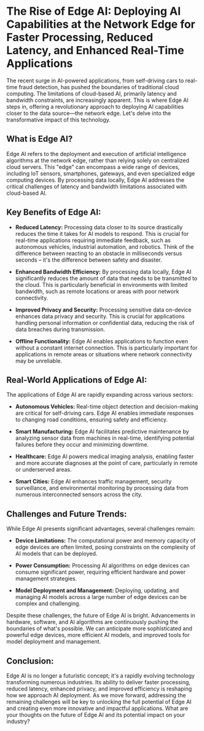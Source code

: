 # The Rise of Edge AI: Deploying AI Capabilities at the Network Edge for Faster Processing, Reduced Latency, and Enhanced Real-Time Applications

The recent surge in AI-powered applications, from self-driving cars to real-time fraud detection, has pushed the boundaries of traditional cloud computing.  The limitations of cloud-based AI, primarily latency and bandwidth constraints, are increasingly apparent.  This is where Edge AI steps in, offering a revolutionary approach to deploying AI capabilities closer to the data source—the network edge.  Let's delve into the transformative impact of this technology.


## What is Edge AI?

Edge AI refers to the deployment and execution of artificial intelligence algorithms at the network edge, rather than relying solely on centralized cloud servers. This "edge" can encompass a wide range of devices, including IoT sensors, smartphones, gateways, and even specialized edge computing devices.  By processing data locally, Edge AI addresses the critical challenges of latency and bandwidth limitations associated with cloud-based AI.


## Key Benefits of Edge AI:

* **Reduced Latency:** Processing data closer to its source drastically reduces the time it takes for AI models to respond.  This is crucial for real-time applications requiring immediate feedback, such as autonomous vehicles, industrial automation, and robotics.  Think of the difference between reacting to an obstacle in milliseconds versus seconds – it's the difference between safety and disaster.

* **Enhanced Bandwidth Efficiency:**  By processing data locally, Edge AI significantly reduces the amount of data that needs to be transmitted to the cloud.  This is particularly beneficial in environments with limited bandwidth, such as remote locations or areas with poor network connectivity.

* **Improved Privacy and Security:**  Processing sensitive data on-device enhances data privacy and security.  This is crucial for applications handling personal information or confidential data, reducing the risk of data breaches during transmission.

* **Offline Functionality:**  Edge AI enables applications to function even without a constant internet connection. This is particularly important for applications in remote areas or situations where network connectivity may be unreliable.


## Real-World Applications of Edge AI:

The applications of Edge AI are rapidly expanding across various sectors:

* **Autonomous Vehicles:** Real-time object detection and decision-making are critical for self-driving cars. Edge AI enables immediate responses to changing road conditions, ensuring safety and efficiency.

* **Smart Manufacturing:**  Edge AI facilitates predictive maintenance by analyzing sensor data from machines in real-time, identifying potential failures before they occur and minimizing downtime.

* **Healthcare:** Edge AI powers medical imaging analysis, enabling faster and more accurate diagnoses at the point of care, particularly in remote or underserved areas.

* **Smart Cities:**  Edge AI enhances traffic management, security surveillance, and environmental monitoring by processing data from numerous interconnected sensors across the city.


## Challenges and Future Trends:

While Edge AI presents significant advantages, several challenges remain:

* **Device Limitations:**  The computational power and memory capacity of edge devices are often limited, posing constraints on the complexity of AI models that can be deployed.

* **Power Consumption:**  Processing AI algorithms on edge devices can consume significant power, requiring efficient hardware and power management strategies.

* **Model Deployment and Management:**  Deploying, updating, and managing AI models across a large number of edge devices can be complex and challenging.

Despite these challenges, the future of Edge AI is bright.  Advancements in hardware, software, and AI algorithms are continuously pushing the boundaries of what's possible.  We can anticipate more sophisticated and powerful edge devices, more efficient AI models, and improved tools for model deployment and management.


## Conclusion:

Edge AI is no longer a futuristic concept; it's a rapidly evolving technology transforming numerous industries.  Its ability to deliver faster processing, reduced latency, enhanced privacy, and improved efficiency is reshaping how we approach AI deployment. As we move forward, addressing the remaining challenges will be key to unlocking the full potential of Edge AI and creating even more innovative and impactful applications.  What are your thoughts on the future of Edge AI and its potential impact on your industry?
